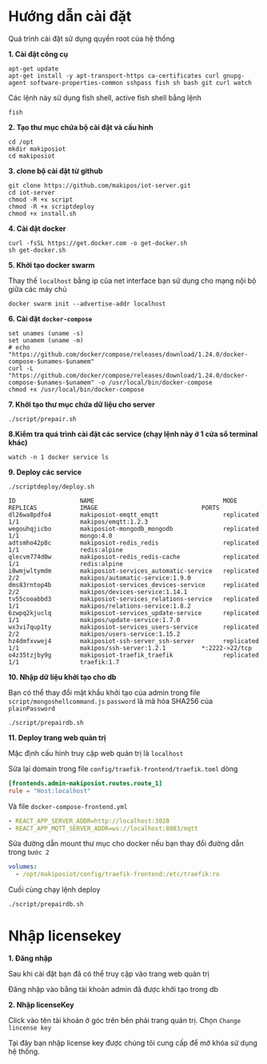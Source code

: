 

# Hướng dẫn cài đặt

Quá trình cài đặt sử dụng quyền root của hệ thống

**1. Cài đặt công cụ**

```shell
apt-get update
apt-get install -y apt-transport-https ca-certificates curl gnupg-agent software-properties-common sshpass fish sh bash git curl watch
```

Các lệnh này sử dụng fish shell, active fish shell bằng lệnh
```shell
fish
```

**2. Tạo thư mục chứa bộ cài đặt và cấu hình**

```shell
cd /opt
mkdir makiposiot
cd makiposiot
```

**3. clone bộ cài đặt từ github**
```shell
git clone https://github.com/makipos/iot-server.git
cd iot-server
chmod -R +x script
chmod -R +x scriptdeploy
chmod +x install.sh
```

**4. Cài đặt docker**
```shell
curl -fsSL https://get.docker.com -o get-docker.sh
sh get-docker.sh
```

**5. Khởi tạo docker swarm**

Thay thế `localhost` bằng ip của net interface bạn sử dụng cho mạng nội bộ giữa các máy chủ
```shell
docker swarm init --advertise-addr localhost
```

**6. Cài đặt `docker-compose`**

```shell
set unames (uname -s)
set unamem (uname -m)
# echo "https://github.com/docker/compose/releases/download/1.24.0/docker-compose-$unames-$unamem"
curl -L "https://github.com/docker/compose/releases/download/1.24.0/docker-compose-$unames-$unamem" -o /usr/local/bin/docker-compose
chmod +x /usr/local/bin/docker-compose
```

**7. Khởi tạo thư mục chứa dữ liệu cho server**
```shell
./script/prepair.sh
```

**8.Kiểm tra quá trình cài đặt các service (chạy lệnh này ở 1 cửa sổ terminal khác)**
```shell
watch -n 1 docker service ls
```

**9. Deploy các service**
```shell
./scriptdeploy/deploy.sh
```

```shell
ID                  NAME                                    MODE                REPLICAS            IMAGE                             PORTS
dl26wa8pdfo4        makiposiot-emqtt_emqtt                  replicated          1/1                 makipos/emqtt:1.2.3
wegouhqjicbo        makiposiot-mongodb_mongodb              replicated          1/1                 mongo:4.0
adtsmho42p8c        makiposiot-redis_redis                  replicated          1/1                 redis:alpine
qlecvm774d0w        makiposiot-redis_redis-cache            replicated          1/1                 redis:alpine
i8wmjwltymdm        makiposiot-services_automatic-service   replicated          2/2                 makipos/automatic-service:1.9.0
dms83rntop4b        makiposiot-services_devices-service     replicated          2/2                 makipos/devices-service:1.14.1
tv55cooabbd3        makiposiot-services_relations-service   replicated          1/1                 makipos/relations-service:1.8.2
6zwpq2kjuclq        makiposiot-services_update-service      replicated          1/1                 makipos/update-service:1.7.0
wx3vi7qup1ty        makiposiot-services_users-service       replicated          2/2                 makipos/users-service:1.15.2
hz4dmfxvwej4        makiposiot-ssh-server_ssh-server        replicated          1/1                 makipos/ssh-server:1.2.1          *:2222->22/tcp
o4z35tzjby9g        makiposiot-traefik_traefik              replicated          1/1                 traefik:1.7

```

**10. Nhập dữ liệu khởi tạo cho db**

Bạn có thể thay đổi mật khẩu khởi tạo của admin trong file `script/mongoshellcommand.js`
`password` là mã hóa SHA256 của `plainPassword`

```shell
./script/prepairdb.sh
```

**11. Deploy trang web quản trị**

Mặc định cấu hình truy cập web quản trị là `localhost`

Sửa lại domain trong file `config/traefik-frontend/traefik.toml` dòng
```toml
[frontends.admin-makiposiot.routes.route_1]
rule = "Host:localhost"
```
Và file `docker-compose-frontend.yml`
```yml
- REACT_APP_SERVER_ADDR=http://localhost:3028
- REACT_APP_MQTT_SERVER_ADDR=ws://localhost:8083/mqtt
```

Sửa đường dẫn mount thư mục cho docker nếu bạn thay đổi đường dẫn trong `bước 2`
```yml
volumes:
  - /opt/makiposiot/config/traefik-frontend:/etc/traefik:ro
```
Cuối cùng chạy lệnh deploy
```shell
./script/prepairdb.sh
```

# Nhập licensekey

**1. Đăng nhập**

Sau khi cài đặt bạn đã có thể truy cập vào trang web quản trị

Đăng nhập vào bằng tài khoản admin đã được khởi tạo trong db

**2. Nhập licenseKey**

Click vào tên tài khoản ở góc trên bên phải trang quản trị. Chọn `Change lincense key`

Tại đây bạn nhập license key được chúng tôi cung cấp để mở khóa sử dụng hệ thống.
